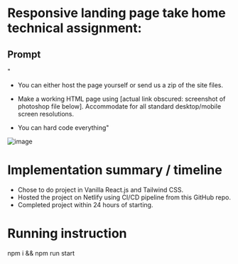 # Responsive landing page take home technical assignment:

## Prompt

"
* You can either host the page yourself or send us a zip of the site files.

* Make a working HTML page using [actual link obscured: screenshot of photoshop file below]. Accommodate for all standard desktop/mobile screen resolutions.

* You can hard code everything"

 ![image](https://user-images.githubusercontent.com/20344260/231281351-8cf82ed7-3ed2-45dc-84dd-986b5a9d8108.png)

# Implementation summary / timeline
* Chose to do project in Vanilla React.js and Tailwind CSS. 
* Hosted the project on Netlify using CI/CD pipeline from this GitHub repo. 
* Completed project within 24 hours of starting.

# Running instruction

npm i && npm run start
